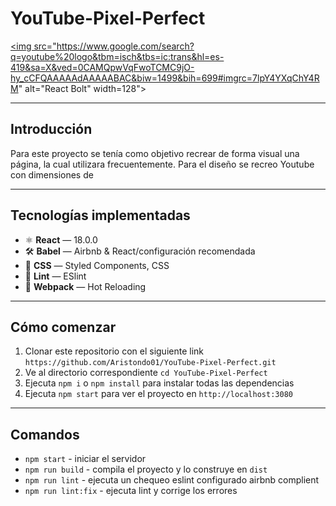 # YouTube-Pixel-Perfect
<a href="https://github.com/Aristondo01/YouTube-Pixel-Perfect"><img src="https://www.google.com/search?q=youtube%20logo&tbm=isch&tbs=ic:trans&hl=es-419&sa=X&ved=0CAMQpwVqFwoTCMC9jO-hy_cCFQAAAAAdAAAAABAC&biw=1499&bih=699#imgrc=7lpY4YXqChY4RM" alt="React Bolt" width=128"></a>
***
## Introducción
Para este proyecto se tenía como objetivo recrear de forma visual una página, la cual utilizara frecuentemente. Para el diseño se recreo Youtube con dimensiones de 
***
## Tecnologías implementadas
* ⚛ **React** — 18.0.0
* 🛠 **Babel** — Airbnb & React/configuración recomendada
* 💅 **CSS** — Styled Components, CSS
* 💖 **Lint** — ESlint
* 🚀 **Webpack** — Hot Reloading 
***
## Cómo comenzar
1. Clonar este repositorio con el siguiente link `https://github.com/Aristondo01/YouTube-Pixel-Perfect.git`
2. Ve al directorio correspondiente `cd YouTube-Pixel-Perfect`
3. Ejecuta `npm i` o `npm install` para instalar todas las dependencias
4. Ejecuta `npm start` para ver el proyecto en `http://localhost:3080`

***
## Comandos
* `npm start` - iniciar el servidor
* `npm run build` - compila el proyecto y lo construye en `dist`
* `npm run lint` - ejecuta un chequeo eslint configurado airbnb complient
* `npm run lint:fix` - ejecuta lint y corrige los errores
